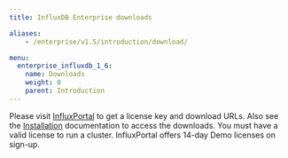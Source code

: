 ```yaml
---
title: InfluxDB Enterprise downloads

aliases:
    - /enterprise/v1.5/introduction/download/

menu:
  enterprise_influxdb_1_6:
    name: Downloads
    weight: 0
    parent: Introduction
---
```


Please visit [InfluxPortal](https://portal.influxdata.com/) to get a license key and download URLs.
Also see the [Installation](/enterprise_influxdb/v1.6/introduction/meta_node_installation/) documentation to access the downloads.
You must have a valid license to run a cluster.
InfluxPortal offers 14-day Demo licenses on sign-up.
